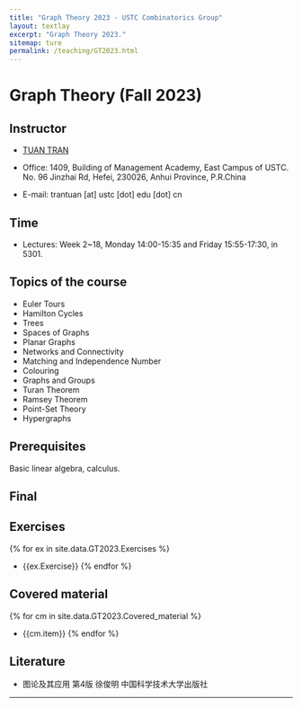 ```yaml
---
title: "Graph Theory 2023 - USTC Combinatorics Group"
layout: textlay
excerpt: "Graph Theory 2023."
sitemap: ture
permalink: /teaching/GT2023.html
---
```


# Graph Theory (Fall 2023)

## Instructor

- <a href="https://tuaentran.wixsite.com/homepage">TUAN TRAN</a>

- Office: 1409, Building of Management Academy, East Campus of USTC. No. 96 Jinzhai Rd, Hefei, 230026, Anhui Province, P.R.China

- E-mail: trantuan [at] ustc [dot] edu [dot] cn

## Time
- Lectures: Week 2~18, Monday 14:00-15:35 and Friday 15:55-17:30, in 5301.

## Topics of the course

-  Euler Tours
- Hamilton Cycles
- Trees
- Spaces of Graphs
- Planar Graphs
- Networks and Connectivity
- Matching and Independence Number
- Colouring
- Graphs and Groups
- Turan Theorem
- Ramsey Theorem
- Point-Set Theory
- Hypergraphs

## Prerequisites
Basic linear algebra, calculus.
## Final

## Exercises
{% for ex in site.data.GT2023.Exercises %}
- {{ex.Exercise}}
{% endfor %}
## Covered material
{% for cm in site.data.GT2023.Covered_material %}
- {{cm.item}}
{% endfor %}
## Literature
- 图论及其应用 第4版 徐俊明 中国科学技术大学出版社

<hr />